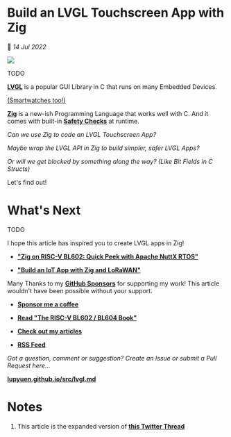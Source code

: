 # Build an LVGL Touchscreen App with Zig

📝 _14 Jul 2022_

![](https://lupyuen.github.io/images/lvgl-title.jpg)

TODO

[__LVGL__](https://docs.lvgl.io/master/) is a popular GUI Library in C that runs on many Embedded Devices.

[(Smartwatches too!)](https://lupyuen.github.io/pinetime-rust-mynewt/articles/cloud#modify-the-pinetime-source-code)

[__Zig__](https://ziglang.org) is a new-ish Programming Language that works well with C. And it comes with built-in [__Safety Checks__](https://ziglang.org/documentation/master/#Undefined-Behavior) at runtime.

_Can we use Zig to code an LVGL Touchscreen App?_

_Maybe wrap the LVGL API in Zig to build simpler, safer LVGL Apps?_

_Or will we get blocked by something along the way? (Like Bit Fields in C Structs)_

Let's find out!

# What's Next

TODO

I hope this article has inspired you to create LVGL apps in Zig!

-   [__"Zig on RISC-V BL602: Quick Peek with Apache NuttX RTOS"__](https://lupyuen.github.io/articles/zig)

-   [__"Build an IoT App with Zig and LoRaWAN"__](https://lupyuen.github.io/articles/iot)

Many Thanks to my [__GitHub Sponsors__](https://github.com/sponsors/lupyuen) for supporting my work! This article wouldn't have been possible without your support.

-   [__Sponsor me a coffee__](https://github.com/sponsors/lupyuen)

-   [__Read "The RISC-V BL602 / BL604 Book"__](https://lupyuen.github.io/articles/book)

-   [__Check out my articles__](https://lupyuen.github.io)

-   [__RSS Feed__](https://lupyuen.github.io/rss.xml)

_Got a question, comment or suggestion? Create an Issue or submit a Pull Request here..._

[__lupyuen.github.io/src/lvgl.md__](https://github.com/lupyuen/lupyuen.github.io/blob/master/src/lvgl.md)

# Notes

1.  This article is the expanded version of [__this Twitter Thread__](https://twitter.com/MisterTechBlog/status/1543395925116088320)
